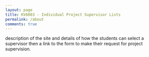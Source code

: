 ```yaml
---
layout: page
title: KV6003 - Individual Project Supervisor Lists
permalink: /about
comments: true
---
```


<div class="row justify-content-between">
<div class="col-md-8 pr-5">

<p>description of the site and details of how the students can select a supervisor then a link to the form to make their request for project supervision.</p>


</div>
</div>
